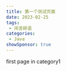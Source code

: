 ```yaml
---
title: 第一个测试页面
date: 2023-02-25
tags:
 - 闲言碎语
categories:
 - Java
showSponsor: true
---
```


first page in category1

